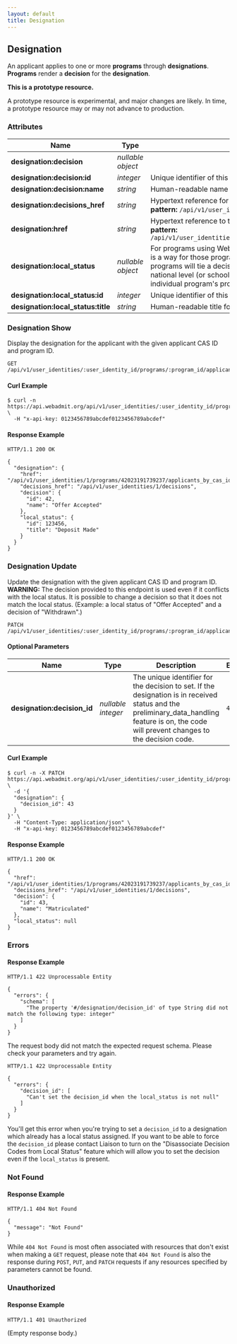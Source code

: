 ```yaml
---
layout: default
title: Designation
---
```


<!-- WARNING: This is an automatically generated file.  Do not modify directly.  See script/generate-docs. -->

<h2><a name="resource-designation">Designation</a></h2>

<p>An applicant applies to one or more <strong>programs</strong> through <strong>designations</strong>.  <strong>Programs</strong> render a <strong>decision</strong> for the <strong>designation</strong>.</p>

<div class="alert alert-warning">
  <p><strong>This is a prototype resource.</strong></p>
  <p>A prototype resource is experimental, and major changes are likely. In time, a prototype resource may or may not advance to production.</p>
</div>

<h3>Attributes</h3>

<table><thead>
<tr>
<th>Name</th>
<th>Type</th>
<th>Description</th>
<th>Example</th>
</tr>
</thead><tbody>
<tr>
<td><strong>designation:decision</strong></td>
<td><em>nullable object</em></td>
<td></td>
<td><code>null</code></td>
</tr>
<tr>
<td><strong>designation:decision:id</strong></td>
<td><em>integer</em></td>
<td>Unique identifier of this decision.</td>
<td><code>42</code></td>
</tr>
<tr>
<td><strong>designation:decision:name</strong></td>
<td><em>string</em></td>
<td>Human-readable name for this decision.</td>
<td><code>&quot;Offer Accepted&quot;</code></td>
</tr>
<tr>
<td><strong>designation:decisions_href</strong></td>
<td><em>string</em></td>
<td>Hypertext reference for valid decisions.<br/> <strong>pattern:</strong> <code>/api/v1/user_identities/\d+/decisions</code></td>
<td><code>&quot;/api/v1/user_identities/1/decisions&quot;</code></td>
</tr>
<tr>
<td><strong>designation:href</strong></td>
<td><em>string</em></td>
<td>Hypertext reference to this resource.<br/> <strong>pattern:</strong> <code>/api/v1/user_identities/\d+/programs/\d+/applicants_by_cas_id/\d+/designation</code></td>
<td><code>&quot;/api/v1/user_identities/1/programs/42023191739237/applicants_by_cas_id/3/designation&quot;</code></td>
</tr>
<tr>
<td><strong>designation:local_status</strong></td>
<td><em>nullable object</em></td>
<td>For programs using WebAdMIT to manage their admissions process, a local status is a way for those programs to enter their workflow into WebAdMIT.  Typically, these programs will tie a decision to a local status.  Decisions are used for reporting at a national level (or school-wide level for UniCAS), but local statuses are for an individual program&#39;s process.</td>
<td><code>null</code></td>
</tr>
<tr>
<td><strong>designation:local_status:id</strong></td>
<td><em>integer</em></td>
<td>Unique identifier of this local status.</td>
<td><code>123456</code></td>
</tr>
<tr>
<td><strong>designation:local_status:title</strong></td>
<td><em>string</em></td>
<td>Human-readable title for this local status.</td>
<td><code>&quot;Deposit Made&quot;</code></td>
</tr>
</tbody></table>

<h3><a name="link-GET-designation-/api/v1/user_identities/:user_identity_id/programs/:program_id/applicants_by_cas_id/:applicant_cas_id/designation">Designation Show</a></h3>

<p>Display the designation for the applicant with the given applicant CAS ID and program ID.</p>

<pre><code>GET /api/v1/user_identities/:user_identity_id/programs/:program_id/applicants_by_cas_id/:applicant_cas_id/designation
</code></pre>

<h4>Curl Example</h4>

<pre lang="bash"><code>$ curl -n https://api.webadmit.org/api/v1/user_identities/:user_identity_id/programs/:program_id/applicants_by_cas_id/:applicant_cas_id/designation \
  -H &quot;x-api-key: 0123456789abcdef0123456789abcdef&quot;
</code></pre>

<h4>Response Example</h4>

<pre><code>HTTP/1.1 200 OK
</code></pre>

<pre lang="json"><code>{
  &quot;designation&quot;: {
    &quot;href&quot;: &quot;/api/v1/user_identities/1/programs/42023191739237/applicants_by_cas_id/3/designation&quot;,
    &quot;decisions_href&quot;: &quot;/api/v1/user_identities/1/decisions&quot;,
    &quot;decision&quot;: {
      &quot;id&quot;: 42,
      &quot;name&quot;: &quot;Offer Accepted&quot;
    },
    &quot;local_status&quot;: {
      &quot;id&quot;: 123456,
      &quot;title&quot;: &quot;Deposit Made&quot;
    }
  }
}
</code></pre>

<h3><a name="link-PATCH-designation-/api/v1/user_identities/:user_identity_id/programs/:program_id/applicants_by_cas_id/:applicant_cas_id/designation">Designation Update</a></h3>

<p>Update the designation with the given applicant CAS ID and program ID.  <strong>WARNING:</strong> The decision provided to this endpoint is used even if it conflicts with the local status.   It is possible to change a decision so that it does not match the local status.  (Example: a local status of &quot;Offer Accepted&quot; and a decision of &quot;Withdrawn&quot;.)</p>

<pre><code>PATCH /api/v1/user_identities/:user_identity_id/programs/:program_id/applicants_by_cas_id/:applicant_cas_id/designation
</code></pre>

<h4>Optional Parameters</h4>

<table><thead>
<tr>
<th>Name</th>
<th>Type</th>
<th>Description</th>
<th>Example</th>
</tr>
</thead><tbody>
<tr>
<td><strong>designation:decision_id</strong></td>
<td><em>nullable integer</em></td>
<td>The unique identifier for the decision to set. If the designation is in received status and the preliminary_data_handling feature is on, the code will prevent changes to the decision code.</td>
<td><code>43</code></td>
</tr>
</tbody></table>

<h4>Curl Example</h4>

<pre lang="bash"><code>$ curl -n -X PATCH https://api.webadmit.org/api/v1/user_identities/:user_identity_id/programs/:program_id/applicants_by_cas_id/:applicant_cas_id/designation \
  -d &#39;{
  &quot;designation&quot;: {
    &quot;decision_id&quot;: 43
  }
}&#39; \
  -H &quot;Content-Type: application/json&quot; \
  -H &quot;x-api-key: 0123456789abcdef0123456789abcdef&quot;
</code></pre>

<h4>Response Example</h4>

<pre><code>HTTP/1.1 200 OK
</code></pre>

<pre lang="json"><code>{
  &quot;href&quot;: &quot;/api/v1/user_identities/1/programs/42023191739237/applicants_by_cas_id/4/designation&quot;,
  &quot;decisions_href&quot;: &quot;/api/v1/user_identities/1/decisions&quot;,
  &quot;decision&quot;: {
    &quot;id&quot;: 43,
    &quot;name&quot;: &quot;Matriculated&quot;
  },
  &quot;local_status&quot;: null
}
</code></pre>

<h3>Errors</h3>

<h4>Response Example</h4>

<pre><code>HTTP/1.1 422 Unprocessable Entity
</code></pre>

<pre lang="json"><code>{
  &quot;errors&quot;: {
    &quot;schema&quot;: [
      &quot;The property &#39;#/designation/decision_id&#39; of type String did not match the following type: integer&quot;
    ]
  }
}
</code></pre>

<p>The request body did not match the expected request schema.  Please check your parameters and try again.</p>

<pre><code>HTTP/1.1 422 Unprocessable Entity
</code></pre>

<pre lang="json"><code>{
  &quot;errors&quot;: {
    &quot;decision_id&quot;: [
      &quot;Can&#39;t set the decision_id when the local_status is not null&quot;
    ]
  }
}
</code></pre>

<p>You&#39;ll get this error when you&#39;re trying to set a <code>decision_id</code> to a designation which already has a local status assigned. If you want to be able to force the <code>decision_id</code> please contact Liaison to turn on the &quot;Disassociate Decision Codes from Local Status&quot; feature which will allow you to set the decision even if the <code>local_status</code> is present.</p>

<h3>Not Found</h3>

<h4>Response Example</h4>

<pre><code>HTTP/1.1 404 Not Found
</code></pre>

<pre lang="json"><code>{
  &quot;message&quot;: &quot;Not Found&quot;
}
</code></pre>

<p>While <code>404 Not Found</code> is most often associated with resources that don&#39;t exist when making a <code>GET</code> request, please note that <code>404 Not Found</code> is also the response during <code>POST</code>, <code>PUT</code>, and <code>PATCH</code> requests if any resources specified by parameters cannot be found.</p>

<h3>Unauthorized</h3>

<h4>Response Example</h4>

<pre><code>HTTP/1.1 401 Unauthorized
</code></pre>

<p>(Empty response body.)</p>

